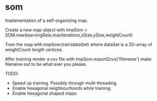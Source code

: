 som
===

Implementation of a self-organizing map.

Create a new map object with
   tmpSom =  SOM.new(learningRate,maxIterations,xSize,ySize,weightCount)

Train the map with
    tmpSom.train(dataSet)
where dataSet is a 2D-array of weightCount length vertices.
    
After training render a csv file with
    tmpSom.export2cvs('filename')
make filename out to be what ever you please.

TODO:
* Speed up training. Possibly through multi-threading.
* Enable hexagonal neighbourhoods while training.
* Enable hexagonal shaped maps.
